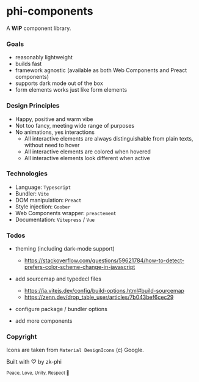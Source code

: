 # phi-components

A **WIP** component library.

### Goals

- reasonably lightweight
- builds fast
- framework agnostic (available as both Web Components and Preact components)
- supports dark mode out of the box
- form elements works just like form elements

### Design Principles

- Happy, positive and warm vibe
- Not too fancy, meeting wide range of purposes
- No animations, yes interactions
  - All interactive elements are always distinguishable from plain texts, without need to hover
  - All interactive elements are colored when hovered
  - All interactive elements look different when active

### Technologies

- Language: `Typescript`
- Bundler: `Vite`
- DOM manipulation: `Preact`
- Style injection: `Goober`
- Web Components wrapper: `preactement`
- Documentation: `Vitepress` / `Vue`

### Todos

- theming (including dark-mode support)
  - https://stackoverflow.com/questions/59621784/how-to-detect-prefers-color-scheme-change-in-javascript

- add sourcemap and typedecl files
  - https://ja.vitejs.dev/config/build-options.html#build-sourcemap
  - https://zenn.dev/drop_table_user/articles/7b043bef6cec29

- configure package / bundler options

- add more components

### Copyright

Icons are taken from `Material DesignIcons` (c) Google.

Built with ♡ by zk-phi

<small>Peace, Love, Unity, Respect 🫶</small>
